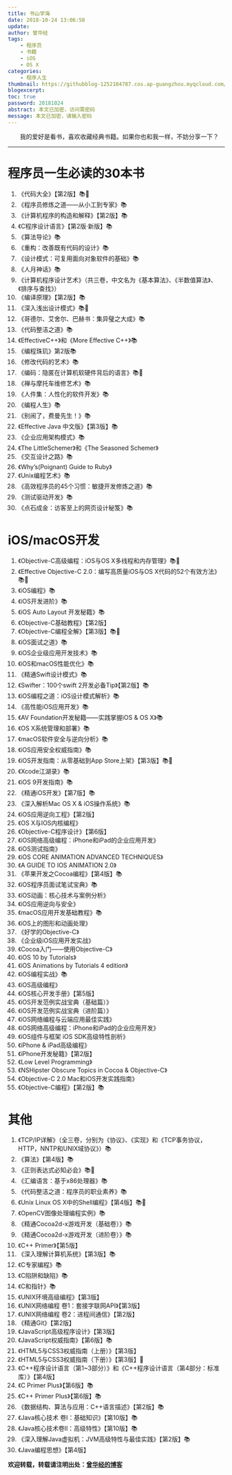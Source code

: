 ```yaml
---
title: 书山学海
date: 2018-10-24 13:06:58
update:
author: 曾华经
tags:
	- 程序员
	- 书籍
	- iOS
	- OS X
categories:
	- 程序人生
thumbnail: https://githubblog-1252104787.cos.ap-guangzhou.myqcloud.com/%E4%B9%A6.jpeg
blogexcerpt:
toc: true
password: 20181024
abstract: 本文已加密，访问需密码
message: 本文已加密，请输入密码
---
```


&emsp;&emsp;我的爱好是看书，喜欢收藏经典书籍。如果你也和我一样，不妨分享一下？
<!--more-->

---


# 程序员一生必读的30本书

1. 《代码大全》【第2版】📚📖
2. 《程序员修炼之道——从小工到专家》📚
3. 《计算机程序的构造和解释》【第2版】📚
4. 《C程序设计语言》【第2版·新版】📚
5. 《算法导论》📚
6. 《重构：改善既有代码的设计》📚
7. 《设计模式：可复用面向对象软件的基础》📚
8. 《人月神话》📚
9. 《计算机程序设计艺术》（共三卷，中文名为《基本算法》、《半数值算法》、《排序与查找》）
10. 《编译原理》【第2版】📚
11. 《深入浅出设计模式》📚📖
12. 《哥德尔、艾舍尔、巴赫书：集异璧之大成》📚
13. 《代码整洁之道》📚
14. 《EffectiveC++》和《More Effective C++》📚
15. 《编程珠玑》第2版📚
16. 《修改代码的艺术》📚
17. 《编码：隐匿在计算机软硬件背后的语言》📚📖
18. 《禅与摩托车维修艺术》📚
19. 《人件集：人性化的软件开发》📚
20. 《编程人生》📚
21. 《别闹了，费曼先生！》📚
22. 《Effective Java 中文版》【第3版】📚
23. 《企业应用架构模式》📚
24. 《The LittleSchemer》和《The Seasoned Schemer》
25. 《交互设计之路》📚
26. 《Why’s(Poignant) Guide to Ruby》
27. 《Unix编程艺术》📚
28. 《高效程序员的45个习惯：敏捷开发修炼之道》📚
29. 《测试驱动开发》📚
30. 《点石成金：访客至上的网页设计秘笈》📚

# iOS/macOS开发

1. 《Objective-C高级编程：iOS与OS X多线程和内存管理》📚📖
2. 《Effective Objective-C 2.0：编写高质量iOS与OS X代码的52个有效方法》📚📖
3. 《iOS编程》📚
4. 《iOS开发进阶》📚
5. 《iOS Auto Layout 开发秘籍》📚
6. 《Objective-C基础教程》【第2版】
7. 《Objective-C编程全解》【第3版】📚📖
8. 《iOS面试之道》📚
9. 《iOS企业级应用开发技术》📚
10. 《iOS和macOS性能优化》📚
11. 《精通Swift设计模式》📚
12. 《Swifter：100个swift 2开发必备Tip》【第2版】📚
13. 《iOS编程之道：iOS设计模式解析》📚
14. 《高性能iOS应用开发》📚
15. 《AV Foundation开发秘籍——实践掌握iOS & OS X》📚
16. 《OS X系统管理和部署》📚
17. 《macOS软件安全与逆向分析》📚
18. 《iOS应用安全权威指南》📚
19. 《iOS开发指南：从零基础到App Store上架》【第3版】📚📖
20. 《Xcode江湖录》📚
21. 《iOS 9开发指南》📚
22. 《精通iOS开发》【第7版】📚
23. 《深入解析Mac OS X & iOS操作系统》📚
24. 《iOS应用逆向工程》【第2版】
25. 《OS X与IOS内核编程》
26. 《Objective-C程序设计》【第6版】
27. 《iOS网络高级编程：iPhone和iPad的企业应用开发》
28. 《iOS测试指南》
29. 《iOS CORE ANIMATION ADVANCED TECHNIQUES》
30. 《A GUIDE TO IOS ANIMATION 2.0》
31. 《苹果开发之Cocoa编程》【第4版】📚
32. 《iOS程序员面试笔试宝典》📚
33. 《iOS动画：核心技术与案例分析》
34. 《iOS应用逆向与安全》
35. 《macOS应用开发基础教程》📚
36. 《iOS上的图形和动画处理》
37. 《好学的Objective-C》 
38. 《企业级iOS应用开发实战》
39. 《Cocoa入门——使用Objective-C》
40. 《iOS 10 by Tutorials》
41. 《iOS Animations by Tutorials 4 edition》
42. 《iOS编程实战》📚
43. 《iOS高级编程》
44. 《iOS核心开发手册》【第5版】
45. 《iOS开发范例实战宝典（基础篇）》
46. 《iOS开发范例实战宝典（进阶篇）》
47. 《iOS网络编程与云端应用最佳实践》
48. 《iOS网络高级编程：iPhone和iPad的企业应用开发》
49. 《iOS组件与框架 iOS SDK高级特性剖析》
50. 《iPhone & iPad高级编程》
51. 《iPhone开发秘籍》【第2版】
52. 《Low Level Programming》
53. 《NSHipster Obscure Topics in Cocoa & Objective-C》
54. 《Objective-C 2.0 Mac和iOS开发实践指南》
55. 《Objective-C编程》【第2版】📚

# 其他

1. 《TCP/IP详解》（全三卷，分别为《协议》、《实现》和《TCP事务协议，HTTP，NNTP和UNIX域协议》）📚
2. 《算法》【第4版】📚
3. 《正则表达式必知必会》📚📖
4. 《汇编语言：基于x86处理器》📚
5. 《代码整洁之道：程序员的职业素养》📚
6. 《Unix Linux OS X中的Shell编程》【第4版】📚📖
7. 《OpenCV图像处理编程实例》📚
8. 《精通Cocoa2d-x游戏开发（基础卷）》📚
9. 《精通Cocoa2d-x游戏开发（进阶卷）》📚
10. 《C++ Primer》【第5版】
11. 《深入理解计算机系统》【第3版】📚
12. 《C专家编程》📚
13. 《C陷阱和缺陷》📚
14. 《C和指针》📚
15. 《UNIX环境高级编程》【第3版】
16. 《UNIX网络编程 卷1：套接字联网API》【第3版】
17. 《UNIX网络编程 卷2：进程间通信》【第2版】
18. 《精通Git》【第2版】
19. 《JavaScript高级程序设计》【第3版】
20. 《JavaScript权威指南》【第6版】📚
21. 《HTML5与CSS3权威指南（上册）》【第3版】
22. 《HTML5与CSS3权威指南（下册）》【第3版】📖
23. 《C++程序设计语言（第1~3部分）》和《C++程序设计语言（第4部分：标准库）》【第4版】
24. 《C Primer Plus》【第6版】📚
25. 《C++ Primer Plus》【第6版】📚
26. 《数据结构、算法与应用：C++语言描述》【第2版】📚
27. 《Java核心技术 卷I：基础知识》【第10版】📚
28. 《Java核心技术卷II：高级特性》【第10版】📚
29. 《深入理解Java虚拟机：JVM高级特性与最佳实践》【第2版】📚
30. 《Java编程思想》【第4版】

**欢迎转载，转载请注明出处：[曾华经的博客](http://www.huajingzeng.com)**
